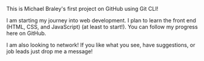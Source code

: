 This is Michael Braley's first project on GitHub using Git CLI!

I am starting my journey into web development. I plan to learn the front end (HTML, CSS, and JavaScript) (at least to start!). You can follow my progress here on GitHub. 

I am also looking to network! If you like what you see, have suggestions, or job leads just drop me a message! 

 